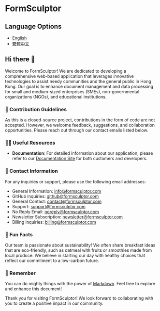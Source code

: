 # FormSculptor

## Language Options
- [English](README.en.md)
- [繁體中文](README.zh.md)

## Hi there 👋

Welcome to FormSculptor! We are dedicated to developing a comprehensive web-based application that leverages innovative technologies to assist needy communities and the general public in Hong Kong. Our goal is to enhance document management and data processing for small and medium-sized enterprises (SMEs), non-governmental organizations (NGOs), and educational institutions.

### 🌈 Contribution Guidelines
As this is a closed-source project, contributions in the form of code are not accepted. However, we welcome feedback, suggestions, and collaboration opportunities. Please reach out through our contact emails listed below.

### 👩‍💻 Useful Resources
- **Documentation**: For detailed information about our application, please refer to our [Documentation Site](https://docs.formsculptor.com/) for both customers and developers.

### 📧 Contact Information
For any inquiries or support, please use the following email addresses:

- General Information: [info@formsculptor.com](mailto:info@formsculptor.com)
- GitHub Inquiries: [github@formsculptor.com](mailto:github@formsculptor.com)
- General Contact: [contact@formsculptor.com](mailto:contact@formsculptor.com)
- Support: [support@formsculptor.com](mailto:support@formsculptor.com)
- No Reply Email: [noreply@formsculptor.com](mailto:noreply@formsculptor.com)
- Newsletter Subscription: [newsletter@formsculptor.com](mailto:newsletter@formsculptor.com)
- Billing Inquiries: [billing@formsculptor.com](mailto:billing@formsculptor.com)

### 🍿 Fun Facts
Our team is passionate about sustainability! We often share breakfast ideas that are eco-friendly, such as oatmeal with fruits or smoothies made from local produce. We believe in starting our day with healthy choices that reflect our commitment to a low-carbon future.

### 🧙 Remember
You can do mighty things with the power of [Markdown](https://docs.github.com/github/writing-on-github/getting-started-with-writing-and-formatting-on-github/basic-writing-and-formatting-syntax). Feel free to explore and enhance this document!

Thank you for visiting FormSculptor! We look forward to collaborating with you to create a positive impact in our community.
